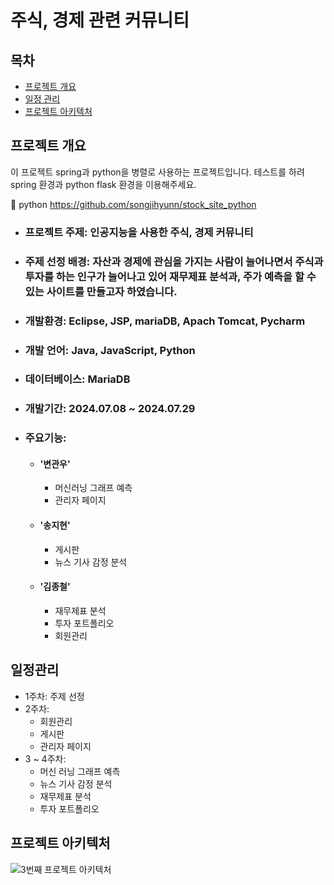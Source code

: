 # 주식, 경제 관련 커뮤니티

## 목차

- [프로젝트 개요](#프로젝트-개요)
- [일정 관리](#일정-관리)
- [프로젝트 아키텍처](#프로젝트-아키텍처)

## 프로젝트 개요
이 프로젝트 spring과 python을 병렬로 사용하는 프로젝트입니다. 테스트를 하려 spring 환경과 python flask 환경을 이용해주세요.

🔗 python https://github.com/songjihyunn/stock_site_python

- ### 프로젝트 주제: 인공지능을 사용한 주식, 경제 커뮤니티​
- ### 주제 선정 배경: 자산과 경제에 관심을 가지는 사람이 늘어나면서 주식과 투자를 하는 인구가 늘어나고 있어 재무제표 분석과, 주가 예측을 할 수 있는 사이트를 만들고자 하였습니다.
- ### 개발환경: Eclipse, JSP, mariaDB, Apach Tomcat, Pycharm
- ### 개발 언어: Java, JavaScript, Python
- ### 데이터베이스: MariaDB
- ### 개발기간: 2024.07.08 ~ 2024.07.29
- ### 주요기능:
  - #### '변관우'
    - 머신러닝 그래프 예측
    - 관리자 페이지
      
  - #### '송지현'
    - 게시판
    - 뉴스 기사 감정 분석
        
  - #### '김종철'
    - 재무제표 분석
    - 투자 포트폴리오
    - 회원관리


## 일정관리
  - 1주차: 주제 선정
  - 2주차:
      - 회원관리
      - 게시판
      - 관리자 페이지
  - 3 ~ 4주차:
      - 머신 러닝 그래프 예측
      - 뉴스 기사 감정 분석
      - 재무제표 분석
      - 투자 포트폴리오


## 프로젝트 아키텍처
![3번째 프로젝트 아키텍처](https://github.com/user-attachments/assets/827be4af-c089-4fc0-95a2-c4fbf91185c3)
